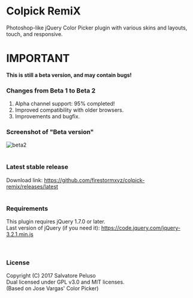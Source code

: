 # Colpick RemiX
Photoshop-like jQuery Color Picker plugin with various skins and layouts, touch, and responsive. <br>

# IMPORTANT
<b> This is still a beta version, and may contain bugs! </b>

### Changes from Beta 1 to Beta 2
1. Alpha channel support: 95% completed!
2. Improved compatibility with older browsers.
3. Improvements and bugfix.


### Screenshot of "Beta version"
![beta2](https://user-images.githubusercontent.com/32025549/33090850-a8b8208a-cef5-11e7-8e8c-c1b7565d049b.png) <br><br>


### Latest stable release
Download link: <a href="https://github.com/firestormxyz/colpick-remix/releases/latest">https://github.com/firestormxyz/colpick-remix/releases/latest</a> <br><br>

### Requirements
This plugin requires jQuery 1.7.0 or later. <br>
Last version of jQuery (if you need it): <a href="https://code.jquery.com/jquery-3.2.1.min.js">https://code.jquery.com/jquery-3.2.1.min.js</a> <br><br><br>


### License
Copyright (C) 2017 Salvatore Peluso <br>
Dual licensed under GPL v3.0 and MIT licenses. <br>
(Based on Jose Vargas' Color Picker)
